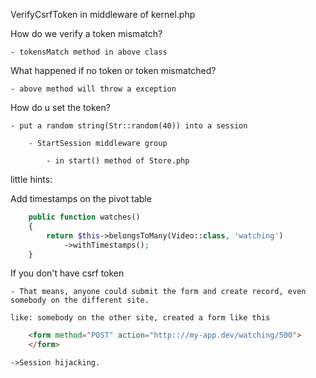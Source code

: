 VerifyCsrfToken in middleware of kernel.php

How do we verify a token mismatch?

    - tokensMatch method in above class

What happened if no token or token mismatched?

    - above method will throw a exception

How do u set the token?

    - put a random string(Str::random(40)) into a session

        - StartSession middleware group

            - in start() method of Store.php

little hints:

Add timestamps on the pivot table

```php
    public function watches()
    {
        return $this->belongsToMany(Video::class, 'watching')
            ->withTimestamps();
    }
```

If you don't have csrf token

    - That means, anyone could submit the form and create record, even somebody on the different site.

    like: somebody on the other site, created a form like this

```html
    <form method="POST" action="http:://my-app.dev/watching/500">
    </form>
```

    ->Session hijacking.

